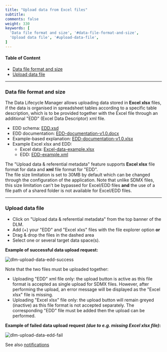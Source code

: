 ```yaml
---
title: "Upload data from Excel files"
subtitle: 
comments: false
weight: 330
keywords: [
  'Data file format and size', '#data-file-format-and-size',
  'Upload data file', '#upload-data-file',
]
---
```


#### Table of Content
- [Data file format and size](#data-file-format-and-size)
- [Upload data file](#upload-data-file)

---

### Data file format and size
The Data Lifecycle Manager allows uploading data stored in **Excel xlsx** files, if the data is organised in spreadsheet tables according to a specific table description, which is to be provided together with the Excel file through an additional "EDD" (Excel Data Descriptor) xml file.

- EDD schema: [EDD.xsd](/dotstatsuite-documentation/using-dlm/manage-data/upload-data/EDD.xsd)
- EDD documentation: [EDD-documentation-v1.0.docx](/dotstatsuite-documentation/using-dlm/manage-data/upload-data/EDD-documentation-v1.0.docx)
- Example-based explanation: [EDD-documentation-v1.0.xlsx](/dotstatsuite-documentation/using-dlm/manage-data/upload-data/EDD-documentation-v1.0.xlsx)
- Example Excel xlsx and EDD: 
  - Excel data: [Excel-data-example.xlsx](/dotstatsuite-documentation/using-dlm/manage-data/upload-data/Excel-data-example.xlsx)
  - EDD: [EDD-example.xml](/dotstatsuite-documentation/using-dlm/manage-data/upload-data/EDD-example.xml)

The "Upload data & referential metadata" feature supports **Excel xlsx** file format for data and **xml** file format for "EDD".  
The file size limitation is set to 30MB by default which can be changed through the configuration of the application. Note that unlike SDMX files, this size limitation can't be bypassed for Excel/EDD files **and** the use of a file path of a shared folder is not available for Excel/EDD files.

---

### Upload data file
* Click on "Upload data & referential metadata" from the top banner of the DLM.
* Add (+) your "EDD" and "Excel xlxs" files with the file explorer option **or**
* Drag & drop the files in the dashed area 
* Select one or several target data space(s).

**Example of successful data upload request:**

![dlm-upload-data-edd-success](/dotstatsuite-documentation/images/dlm-upload-data-edd-success.png)

Note that the two files must be uploaded together:
* Uploading "EDD" xml file only: the upload button is active as this file format is accepted as single upload for SDMX files. However, after performing the upload, an error message will be displayed as the "Excel xlsx" file is missing.
* Uploading "Excel xlsx" file only: the upload button will remain greyed (inactive) as this file format is not accepted separately. The corresponding "EDD" file must be added then the upload can be performed.

**Example of failed data upload request *(due to e.g. missing Excel xlsx file)*:**

![dlm-upload-data-edd-fail](/dotstatsuite-documentation/images/dlm-upload-data-edd-fail.png)

See also [notifications](/dotstatsuite-documentation/using-dlm/manage-data/upload-data/upload-data-sdmx-file/#notifications)
